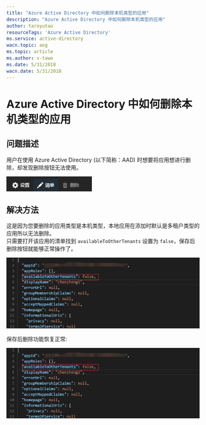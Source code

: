 ```yaml
---
title: "Azure Active Directory 中如何删除本机类型的应用"
description: "Azure Active Directory 中如何删除本机类型的应用"
author: taroyutao
resourceTags: 'Azure Active Directory'
ms.service: active-directory
wacn.topic: aog
ms.topic: article
ms.author: v-tawe
ms.date: 5/31/2018
wacn.date: 5/31/2018
---
```


# Azure Active Directory 中如何删除本机类型的应用

## 问题描述

用户在使用 Azure Active Directory (以下简称：AAD) 时想要将应用想进行删除，却发现删除按钮无法使用。

![01](media/aog-active-directory-qa-remove-local-app/01.png)

## 解决方法

这是因为您要删除的应用类型是本机类型，本地应用在添加时默认是多租户类型的应用所以无法删除。<br>
只需要打开该应用的清单找到 `availableToOtherTenants` 设置为 `false`，保存后删除按钮就能够正常操作了。

![02](media/aog-active-directory-qa-remove-local-app/02.png)

保存后删除功能恢复正常:

![03](media/aog-active-directory-qa-remove-local-app/02.png)